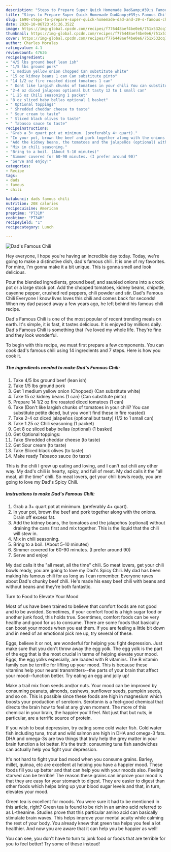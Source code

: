 ```yaml
---
description: "Steps to Prepare Super Quick Homemade Dad&amp;#39;s Famous Chili"
title: "Steps to Prepare Super Quick Homemade Dad&amp;#39;s Famous Chili"
slug: 1690-steps-to-prepare-super-quick-homemade-dad-and-39-s-famous-chili
date: 2020-10-06T23:45:26.352Z
image: https://img-global.cpcdn.com/recipes/f776448aef4be0e6/751x532cq70/dads-famous-chili-recipe-main-photo.jpg
thumbnail: https://img-global.cpcdn.com/recipes/f776448aef4be0e6/751x532cq70/dads-famous-chili-recipe-main-photo.jpg
cover: https://img-global.cpcdn.com/recipes/f776448aef4be0e6/751x532cq70/dads-famous-chili-recipe-main-photo.jpg
author: Charles Morales
ratingvalue: 4.1
reviewcount: 47636
recipeingredient:
- "4/5 lbs ground beef lean ish"
- "1/5 lbs ground pork"
- "1 medium yellow onion Chopped Can substitute white"
- "15 oz kidney beans 1 can Can substitute pinto"
- "14 1/2 oz fire roasted diced tomatoes 1 can"
- " Dont like largish chunks of tomatoes in your chili You can substitute petite diced but you wont find these in fire roasted"
- "2-4 oz diced jalapeos optional but tasty 12 to 1 small can"
- "1.25 oz Chili seasoning 1 packet"
- "8 oz sliced baby bellas optional 1 basket"
- " Optional toppings"
- " Shredded cheddar cheese to taste"
- " Sour cream to taste"
- " Sliced black olives to taste"
- " Tabasco sauce to taste"
recipeinstructions:
- "Grab a 3+ quart pot at minimum. (preferably 4+ quart)."
- "In your pot, brown the beef and pork together along with the onions. Drain off excess fat."
- "Add the kidney beans, the tomatoes and the jalapeños (optional) without draining the cans first and mix together. This is the liquid that the chili will stew in."
- "Mix in chili seasoning."
- "Bring to a boil. (About 5-10 minutes)"
- "Simmer covered for 60-90 minutes. (I prefer around 90)"
- "Serve and enjoy!"
categories:
- Recipe
tags:
- dads
- famous
- chili

katakunci: dads famous chili 
nutrition: 208 calories
recipecuisine: American
preptime: "PT31M"
cooktime: "PT34M"
recipeyield: "1"
recipecategory: Lunch

---
```



![Dad&#39;s Famous Chili](https://img-global.cpcdn.com/recipes/f776448aef4be0e6/751x532cq70/dads-famous-chili-recipe-main-photo.jpg)

Hey everyone, I hope you're having an incredible day today. Today, we're going to make a distinctive dish, dad&#39;s famous chili. It is one of my favorites. For mine, I'm gonna make it a bit unique. This is gonna smell and look delicious.

Pour the blended ingredients, ground beef, and sautéed onions into a crock pot or a large stock pot. Add the chopped tomatoes, kidney beans, chipotle, cayenne pepper, crushed red peppers, chili powder and stir. Dad&#39;s Famous Chili Everyone I know lives loves this chili and comes back for seconds! When my dad passed away a few years ago, he left behind his famous chili recipe.

Dad&#39;s Famous Chili is one of the most popular of recent trending meals on earth. It's simple, it is fast, it tastes delicious. It is enjoyed by millions daily. Dad&#39;s Famous Chili is something that I've loved my whole life. They're fine and they look wonderful.


To begin with this recipe, we must first prepare a few components. You can cook dad&#39;s famous chili using 14 ingredients and 7 steps. Here is how you cook it.

<!--inarticleads1-->

##### The ingredients needed to make Dad&#39;s Famous Chili:

1. Take 4/5 lbs ground beef (lean ish)
1. Take 1/5 lbs ground pork
1. Get 1 medium yellow onion (Chopped) (Can substitute white)
1. Take 15 oz kidney beans (1 can) (Can substitute pinto)
1. Prepare 14 1/2 oz fire roasted diced tomatoes (1 can)
1. Take  (Don&#39;t like largish chunks of tomatoes in your chili? You can substitute petite diced, but you won&#39;t find these in fire roasted)
1. Take 2-4 oz diced jalapeños (optional but tasty) (1/2 to 1 small can)
1. Take 1.25 oz Chili seasoning (1 packet)
1. Get 8 oz sliced baby bellas (optional) (1 basket)
1. Get  Optional toppings:
1. Take  Shredded cheddar cheese (to taste)
1. Get  Sour cream (to taste)
1. Take  Sliced black olives (to taste)
1. Make ready  Tabasco sauce (to taste)


This is the chili I grew up eating and loving, and I can&#39;t eat chili any other way. My dad&#39;s chili is hearty, spicy, and full of meat. My dad calls it the &#34;all meat, all the time&#34; chili. So meat lovers, get your chili bowls ready, you are going to love my Dad&#39;s Spicy Chili. 

<!--inarticleads2-->

##### Instructions to make Dad&#39;s Famous Chili:

1. Grab a 3+ quart pot at minimum. (preferably 4+ quart).
1. In your pot, brown the beef and pork together along with the onions. Drain off excess fat.
1. Add the kidney beans, the tomatoes and the jalapeños (optional) without draining the cans first and mix together. This is the liquid that the chili will stew in.
1. Mix in chili seasoning.
1. Bring to a boil. (About 5-10 minutes)
1. Simmer covered for 60-90 minutes. (I prefer around 90)
1. Serve and enjoy!


My dad calls it the &#34;all meat, all the time&#34; chili. So meat lovers, get your chili bowls ready, you are going to love my Dad&#39;s Spicy Chili. My dad has been making his famous chili for as long as I can remember. Everyone raves about Dad&#39;s chunky beef chili. He&#39;s made his easy beef chili with beans and without beans and they&#39;re both fantastic. 

Turn to Food to Elevate Your Mood


Most of us have been trained to believe that comfort foods are not good and to be avoided. Sometimes, if your comfort food is a high sugar food or another junk food, this holds true. Soemtimes, comfort foods can be very healthy and good for us to consume. There are some foods that basically can boost your moods when you eat them. If you are feeling a little bit down and in need of an emotional pick me up, try several of these.

Eggs, believe it or not, are wonderful for helping you fight depression. Just make sure that you don't throw away the egg yolk. The egg yolk is the part of the egg that is the most crucial in terms of helping elevate your mood. Eggs, the egg yolks especially, are loaded with B vitamins. The B vitamin family can be terrific for lifting up your mood. This is because these vitamins help your neural transmitters--the parts of your brain that affect your mood--function better. Try eating an egg and jolly up!

Make a trail mix from seeds and/or nuts. Your mood can be improved by consuming peanuts, almonds, cashews, sunflower seeds, pumpkin seeds, and so on. This is possible since these foods are high in magnesium which boosts your production of serotonin. Serotonin is a feel-good chemical that directs the brain how to feel at any given moment. The more of this chemical in your brain, the happier you'll feel. Not just that but nuts, in particular, are a terrific source of protein.

If you wish to beat depression, try eating some cold water fish. Cold water fish including tuna, trout and wild salmon are high in DHA and omega-3 fats. DHA and omega-3s are two things that truly help the grey matter in your brain function a lot better. It's the truth: consuming tuna fish sandwiches can actually help you fight your depression. 

It's not hard to fight your bad mood when you consume grains. Barley, millet, quinoa, etc are excellent at helping you have a happier mood. These foods fill you up better and that can help you with your moods also. Feeling starved can be terrible! The reason these grains can improve your mood is that they are easy for your stomach to digest. They are easier to digest than other foods which helps bring up your blood sugar levels and that, in turn, elevates your mood.

Green tea is excellent for moods. You were sure it had to be mentioned in this article, right? Green tea is found to be rich in an amino acid referred to as L-theanine. Studies prove that this particular amino acid can basically stimulate brain waves. This helps improve your mental acuity while calming the rest of your body. You already knew that green tea helps you feel a lot healthier. And now you are aware that it can help you be happier as well!

You can see, you don't have to turn to junk food or foods that are terrible for you to feel better! Try some of these instead!

